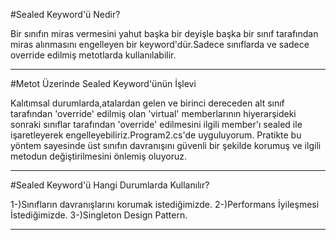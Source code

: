 ﻿#Sealed Keyword'ü Nedir?


Bir sınıfın miras vermesini yahut başka bir deyişle başka bir sınıf tarafından miras alınmasını engelleyen bir keyword'dür.Sadece sınıflarda ve sadece override edilmiş metotlarda kullanılabilir.

-----------------------------------------------------------------------------------------------------------------

#Metot Üzerinde Sealed Keyword'ünün İşlevi


Kalıtımsal durumlarda,atalardan gelen ve birinci dereceden alt sınıf tarafından 'override' edilmiş olan 'virtual' memberlarının hiyerarşideki sonraki sınıflar tarafından 'override' edilmesini ilgili member'ı sealed ile işaretleyerek engelleyebiliriz.Program2.cs'de uyguluyorum.
Pratikte bu yöntem sayesinde üst sınıfın davranışını güvenli bir şekilde korumuş ve ilgili metodun değiştirilmesini önlemiş oluyoruz. 

-----------------------------------------------------------------------------------------------------------------

#Sealed Keyword'ü Hangi Durumlarda Kullanılır?


1-)Sınıfların davranışlarını korumak istediğimizde.
2-)Performans İyileşmesi İstediğimizde.
3-)Singleton Design Pattern.

-----------------------------------------------------------------------------------------------------------------